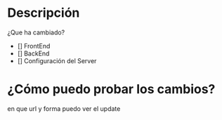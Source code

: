 # Descripción
¿Que ha cambiado?

- [] FrontEnd
- [] BackEnd
- [] Configuración del Server

# ¿Cómo puedo probar los cambios?
en que url y forma puedo ver el update
